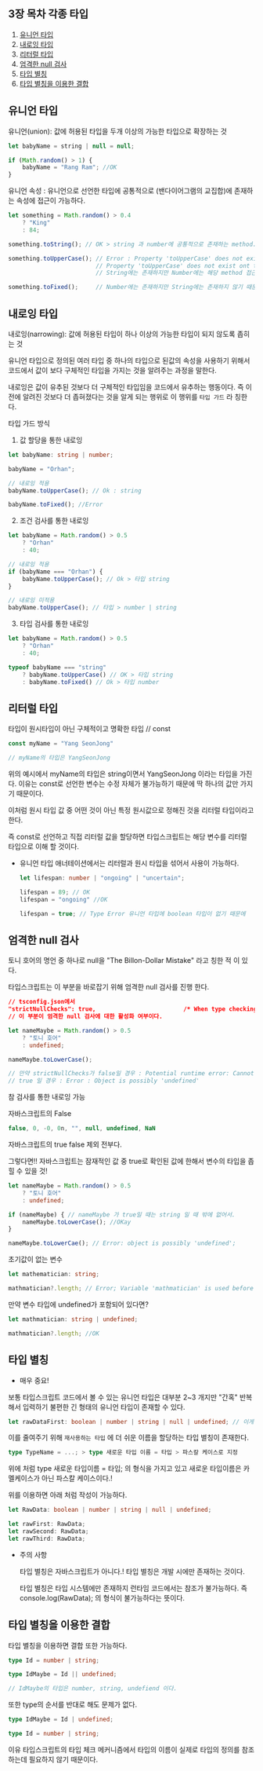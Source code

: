 ## 3장 목차 각종 타입
1. [유니언 타입](#유니언-타입)
2. [내로잉 타입](#내로잉-타입)
3. [리터럴 타입](#리터럴-타입)
4. [엄격한 null 검사](#엄격한-null-검사)
5. [타입 별칭](#타입-별칭)
6. [타입 별칭을 이용한 결합](#타입-별칭을-이용한-결합)

## 유니언 타입
유니언(union): 값에 허용된 타입을 두개 이상의 가능한 타입으로 확장하는 것

```typescript
let babyName = string | null = null;

if (Math.random() > 1) {
    babyName = "Rang Ram"; //OK
}
```

유니언 속성 : 유니언으로 선언한 타입에 공통적으로 (밴다이어그램의 교집합)에 존재하는 속성에 접근이 가능하다.

```typescript
let something = Math.random() > 0.4
    ? "King"
    : 84;

something.toString(); // OK > string 과 number에 공통적으로 존재하는 method.

something.toUpperCase(); // Error : Property 'toUpperCase' does not exist on type 'string | number'
                         // Property 'toUpperCase' does not exist ont type 'number'
                         // String에는 존재하지만 Number에는 해당 method 접근이 불가능하기 때문에 Error 발생

something.toFixed();     // Number에는 존재하지만 String에는 존재하지 않기 때문에 Error 발생
```

## 내로잉 타입
내로잉(narrowing): 값에 허용된 타입이 하나 이상의 가능한 타입이 되지 않도록 좁히는 것

유니언 타입으로 정의된 여러 타입 중 하나의 타입으로 된값의 속성을 사용하기 위해서 코드에서 값이 보다 구체적인 타입을 가지는 것을 알려주는 과정을 말한다.

내로잉은 값이 유추된 것보다 더 구체적인 타입임을 코드에서 유추하는 행동이다.
즉 이전에 알려진 것보다 더 좁혀졌다는 것을 알게 되는 행위로 이 행위를 `타입 가드` 라 칭한다.

타입 가드 방식

1. 값 할당을 통한 내로잉

```typescript
let babyName: string | number;

babyName = "Orhan";

// 내로잉 적용
babyName.toUpperCase(); // Ok : string

babyName.toFixed(); //Error

```

2. 조건 검사를 통한 내로잉

```typescript
let babyName = Math.random() > 0.5
    ? "Orhan"
    : 40;

// 내로잉 적용
if (babyName === "Orhan") {
    babyName.toUpperCase(); // Ok > 타입 string
}

// 내로잉 미적용
babyName.toUpperCase(); // 타입 > number | string
```

3. 타입 검사를 통한 내로잉

```typescript
let babyName = Math.random() > 0.5
    ? "Orhan"
    : 40;

typeof babyName === "string"
    ? babyName.toUpperCase() // OK > 타입 string
    : babyName.toFixed() // Ok > 타입 number
```

## 리터럴 타입
타입이 원시타입이 아닌 구체적이고 명확한 타입 // const

```typescript
const myName = "Yang SeonJong"

// myName의 타입은 YangSeonJong
```

위의 예시에서 myName의 타입은 string이면서 YangSeonJong 이라는 타입을 가진다.
이유는 const로 선언한 변수는 수정 자체가 불가능하기 때문에 딱 하나의 값만 가지기 때문이다.

이처럼 원시 타입 값 중 어떤 것이 아닌 특정 원시값으로 정해진 것을 리터럴 타입이라고 한다.

즉 const로 선언하고 직접 리터럴 값을 할당하면 타입스크립트는 해당 변수를 리터럴 타입으로 이해 할 것이다.

* 유니언 타입 애너테이션에서는 리터럴과 원시 타입을 섞어서 사용이 가능하다.

    ```typescript
    let lifespan: number | "ongoing" | "uncertain";

    lifespan = 89; // OK
    lifespan = "ongoing" //OK

    lifespan = true; // Type Error 유니언 타입에 boolean 타입이 없기 때문에
    ```

## 엄격한 null 검사
토니 호어의 명언 중 하나로 null을 "The Billon-Dollar Mistake" 라고 칭한 적 이 있다.

타입스크립트는 이 부분을 바로잡기 위해 엄격한 null 검사를 진행 한다.

```json
// tsconfig.json에서
"strictNullChecks": true,                         /* When type checking, take into account 'null' and 'undefined'. */
// 이 부분이 엄격한 null 검사에 대한 활성화 여부이다. 
```

```typescript
let nameMaybe = Math.random() > 0.5
    ? "토니 호어"
    : undefined;

nameMaybe.toLowerCase();

// 만약 strictNullChecks가 false일 경우 : Potential runtime error: Cannot read property 'toLowerCae' of undefiend; > 잠재적 충돌 발생
// true 일 경우 : Error : Object is possibly 'undefined'
```



참 검사를 통한 내로잉 가능

자바스크립트의 False

```javascript
false, 0, -0, 0n, "", null, undefined, NaN
```

자바스크립트의 true
false 제외 전부다.

그렇다면!! 자바스크립트는 잠재적인 값 중 true로 확인된 값에 한해서 변수의 타입을 좁힐 수 있을 것!

```typescript
let nameMaybe = Math.random() > 0.5
    ? "토니 호어"
    : undefined;

if (nameMaybe) { // nameMaybe 가 true일 때는 string 일 때 밖에 없어서. 
    nameMaybe.toLowerCase(); //OKay
}

nameMaybe.toLowerCae(); // Error: object is possibly 'undefined';
```

초기값이 없는 변수

```typescript
let mathematician: string;

mathmatician?.length; // Error; Variable 'mathmatician' is used before been asgined
```

만약 변수 타입에 undefined가 포함되어 있다면?
```typescript
let mathmatician: string | undefined;

mathmatician?.length; //OK
```

## 타입 별칭
* 매우 중요!


보통 타입스크립트 코드에서 볼 수 있는 유니언 타입은 대부분 2~3 개지만
"간혹" 반복해서 입력하기 불편한 긴 형태의 유니언 타입이 존재할 수 있다.

```typescript
let rawDataFirst: boolean | number | string | null | undefined; // 이게 만약 100개가 반복된다면? ....?!!
```

이를 줄여주기 위해 `재사용하는 타입` 에 더 쉬운 이름을 할당하는 타입 별칭이 존재한다.

```typescript
type TypeName = ...; > type 새로운 타입 이름 = 타입 > 파스칼 케이스로 지정
```

위에 처럼 
type 새로운 타입이름 = 타입;
의 형식을 가지고 있고
새로운 타입이름은 카멜케이스가 아닌 파스칼 케이스이다.!

위를 이용하면 아래 처럼 작성이 가능하다.

```typescript
let RawData: boolean | number | string | null | undefined;

let rawFirst: RawData;
let rawSecond: RawData;
let rawThird: RawData;
```

* 주의 사항

    타입 별칭은 자바스크립트가 아니다.! 타입 별칭은 개발 시에만 존재하는 것이다.

    타입 별칭은 타입 시스템에만 존재하지 런타임 코드에서는 참조가 불가능하다.
    즉 console.log(RawData); 의 형식이 불가능하다는 뜻이다.


## 타입 별칭을 이용한 결합

타입 별칭을 이용하면 결합 또한 가능하다.

```typescript
type Id = number | string;

type IdMaybe = Id || undefined;

// IdMaybe의 타입은 number, string, undefiend 이다.
```

또한 type의 순서를 반대로 해도 문제가 없다.
```typescript
type IdMaybe = Id | undefined;

type Id = number | string;
```

이유
타입스크립트의 타입 체크 메커니즘에서 타입의 이름이 실제로 타입의 정의를 참조하는데 필요하지 않기 때문이다.

